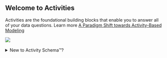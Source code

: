 ## Welcome to Activities
Activities are the foundational building blocks that enable you to answer all of your data questions.
Learn more [A Paradigm Shift towards Activity-Based Modeling](https://www.narratordata.com/blog/paradigm-shift-towards-activity-based-modeling/)



<img style="float: center;" src="https://imagedelivery.net/fhy7Devv6VF42aaQl4y_vg/c72a5b32-9860-4179-7a4e-0f8f5e219900/public">


<br>
<br>



<details><summary>New to Activity Schema™?</summary>

## Traditional Modeling vs Activity Schema
In traditional data modeling, SQL is used to create tables that have been prepared by cleaning and organizing the data, and performing metric calculations. These tables are designed to answer specific pre-defined questions, often related to reporting requirements.

On the other hand, an Activity Schema uses SQL to create activities. These activities are the result of cleaning and simple data preparation. They serve as the foundational elements that enable your team to efficiently carry out the final steps of data preparation and metric calculations. In Narrator, this is accomplished using the dataset tool.

The advantage of using an Activity Schema is that it empowers you to swiftly address an infinite number of data queries. In contrast, traditional modeling is limited to a fixed set of questions that can be answered.

This results in:

 - Faster answers to data questions
 - Simpler data lineage
 - Less maintenance

Learn more about the [Activity Schema](https://www.activityschema.com/)

</details>
